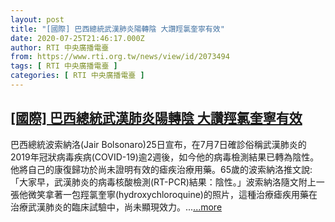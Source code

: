 ```yaml
---
layout: post
title: "[國際] 巴西總統武漢肺炎陽轉陰 大讚羥氯奎寧有效"
date: 2020-07-25T21:46:17.000Z
author: RTI 中央廣播電臺
from: https://www.rti.org.tw/news/view/id/2073494
tags: [ RTI 中央廣播電臺 ]
categories: [ RTI 中央廣播電臺 ]
---
```

<!--1595713577000-->
[[國際] 巴西總統武漢肺炎陽轉陰 大讚羥氯奎寧有效](https://www.rti.org.tw/news/view/id/2073494)
------

<div>
巴西總統波索納洛(Jair Bolsonaro)25日宣布，在7月7日確診俗稱武漢肺炎的2019年冠狀病毒疾病(COVID-19)逾2週後，如今他的病毒檢測結果已轉為陰性。他將自己的康復歸功於尚未證明有效的瘧疾治療用藥。65歲的波索納洛推文說:「大家早，武漢肺炎的病毒核酸檢測(RT-PCR)結果：陰性。」波索納洛隨文附上一張他微笑拿著一包羥氯奎寧(hydroxychloroquine)的照片，這種治療瘧疾用藥在治療武漢肺炎的臨床試驗中，尚未顯現效力。...<a target="_blank" href="https://www.rti.org.tw/news/view/id/2073494">...more</a>
</div>
